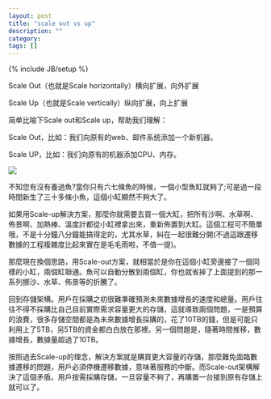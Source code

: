```yaml
---
layout: post
title: "scale out vs up"
description: ""
category: 
tags: []
---
```

{% include JB/setup %}

Scale Out（也就是Scale horizontally）横向扩展，向外扩展

Scale Up（也就是Scale vertically）纵向扩展，向上扩展

简单比喻下Scale out和Scale up，帮助我们理解：

Scale Out，比如：我们向原有的web、邮件系统添加一个新机器。

Scale UP，比如：我们向原有的机器添加CPU、内存。

![](http://www.ems5.com/uploads//2012-03/23/_1332473634_c5fdpm.jpg)

 不知您有沒有養過魚?當你只有六七條魚的時候，一個小型魚缸就夠了;可是過一段時間新生了三十多條小魚，這個小缸顯然不夠大了。
 
如果用Scale-up解決方案，那麼你就需要去買一個大缸，把所有沙啊、水草啊、佈景啊、加熱棒、溫度計都從小缸裡拿出來，重新佈置到大缸。這個工程可不簡單哦，不是十分鐘八分鐘能搞得定的，尤其水草，糾在一起很難分開(不過這跟遷移數據的工程複雜度比起來實在是毛毛雨啦，不值一提)。
 
那麼現在換個思路，用Scale-out方案，就相當於是你在這個小缸旁邊接了一個同樣的小缸，兩個缸聯通。魚可以自動分散到兩個缸，你也就省掉了上面提到的那一系列挪沙、水草、佈景等的折騰了。
 
回到存儲架構。用戶在採購之初很難準確預測未來數據增長的速度和總量。用戶往往不得不採購比自己目前實際需求容量更大的存儲，這就導致兩個問題，一是預算的浪費，很多存儲空間都是為未來數據增長採購的，花了10TB的錢，但是可能只利用上了5TB，另5TB的資金都白白放在那裡。另一個問題是，隨著時間推移，數據增長，數據量超過了10TB。
 
 
按照過去Scale-up的理念，解決方案就是購買更大容量的存​​儲，那麼難免面臨數據遷移的問題，用戶必須停機遷移數據，意味著服務的中斷。而Scale-out架構解決了這個矛盾。用戶按需採購存儲，一旦容量不夠了，再購置一台接到原有存儲上就可以了。